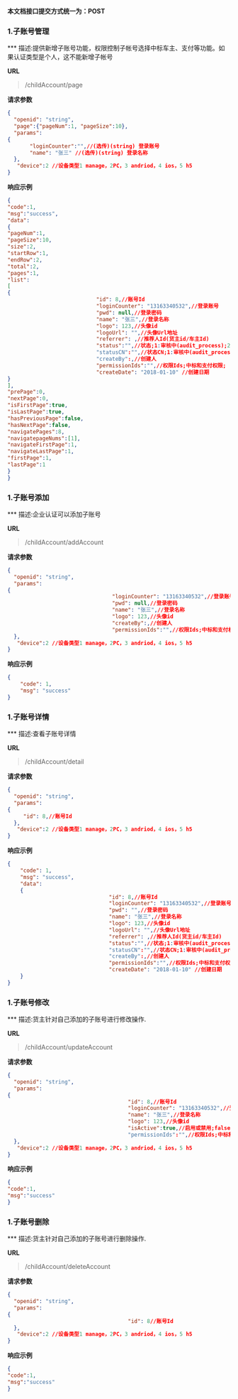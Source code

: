 
**本文档接口提交方式统一为：POST**


### 1.子账号管理

*** 描述:提供新增子账号功能，权限控制子帐号选择中标车主、支付等功能。如果认证类型是个人，这不能新增子帐号


**URL**
>/childAccount/page

**请求参数**

``` json
{
  "openid": "string",
  "page":{"pageNum":1, "pageSize":10},
  "params": 
{
       "loginCounter":"",//(选传)(string) 登录账号
       "name": "张三" //(选传)(string) 登录名称
  },
   "device":2 //设备类型1 manage，2PC，3 andriod，4 ios，5 h5
}
```


**响应示例**

``` json
{
"code":1,
"msg":"success",
"data":
{
"pageNum":1,
"pageSize":10,
"size":2,
"startRow":1,
"endRow":2,
"total":2,
"pages":1,
"list":
[
{
                            "id": 8,//账号Id
                            "loginCounter": "13163340532",//登录账号
                            "pwd": null,//登录密码
                            "name": "张三",//登录名称
                            "logo": 123,//头像id
                            "logoUrl": "",//头像Url地址
                            "referrer": ,//推荐人Id(货主id/车主Id)
                            "status":"",//状态;1:审核中(audit_process);2:审核拒绝(audit_refuse);3:审核通过(audit_pass)
                            "statusCN":"",//状态CN;1:审核中(audit_process);2:审核拒绝(audit_refuse);3:审核通过(audit_pass)
                            "createBy":,//创建人
                            "permissionIds":"",//权限Ids;中标和支付权限;
                            "createDate": "2018-01-10" //创建日期
}
],
"prePage":0,
"nextPage":0,
"isFirstPage":true,
"isLastPage":true,
"hasPreviousPage":false,
"hasNextPage":false,
"navigatePages":8,
"navigatepageNums":[1],
"navigateFirstPage":1,
"navigateLastPage":1,
"firstPage":1,
"lastPage":1
}
}
```



### 1.子账号添加

*** 描述:企业认证可以添加子账号


**URL**
>/childAccount/addAccount



**请求参数**

``` json
{
  "openid": "string",
  "params": 
{
  	                             "loginCounter": "13163340532",//登录账号
                                 "pwd": null,//登录密码
                                 "name": "张三",//登录名称
                                 "logo": 123,//头像id
                                 "createBy":,//创建人
                                 "permissionIds":"",//权限Ids;中标和支付权限;
  },
   "device":2 //设备类型1 manage，2PC，3 andriod，4 ios，5 h5
}
```


**响应示例**

``` json
{
    "code": 1,
    "msg": "success"
}
```



### 1.子账号详情

*** 描述:查看子账号详情

**URL**
>/childAccount/detail



**请求参数**

``` json
{
  "openid": "string",
  "params": 
{
  	 "id": 8,//账号Id                 
  },
   "device":2 //设备类型1 manage，2PC，3 andriod，4 ios，5 h5
}
```


**响应示例**

``` json
{
    "code": 1,
    "msg": "success",
    "data":
    {
                                "id": 8,//账号Id
                                "loginCounter": "13163340532",//登录账号
                                "pwd": "",//登录密码
                                "name": "张三",//登录名称
                                "logo": 123,//头像id
                                "logoUrl": "",//头像Url地址
                                "referrer": ,//推荐人Id(货主id/车主Id)
                                "status":"",//状态;1:审核中(audit_process);2:审核拒绝(audit_refuse);3:审核通过(audit_pass)
                                "statusCN":"",//状态CN;1:审核中(audit_process);2:审核拒绝(audit_refuse);3:审核通过(audit_pass)
                                "createBy":,//创建人
                                "permissionIds":"",//权限Ids;中标和支付权限;
                                "createDate": "2018-01-10" //创建日期
    }
}
```




### 1.子账号修改

*** 描述:货主针对自己添加的子账号进行修改操作.

**URL**
>/childAccount/updateAccount



**请求参数**

``` json
{
  "openid": "string",
  "params": 
{
  	                                  "id": 8,//账号Id
                                      "loginCounter": "13163340532",//登录账号
                                      "name": "张三",//登录名称
                                      "logo": 123,//头像id
                                      "isActive":true,//启用或禁用;false:启用;true:禁用
                                      "permissionIds":"",//权限Ids;中标和支付权限;
  },
   "device":2 //设备类型1 manage，2PC，3 andriod，4 ios，5 h5
}
```


**响应示例**

``` json
{
"code":1,
"msg":"success"
}
```



### 1.子账号删除

*** 描述:货主针对自己添加的子账号进行删除操作.

**URL**
>/childAccount/deleteAccount



**请求参数**

``` json
{
  "openid": "string",
  "params": 
{
  	                                  "id": 8//账号Id
  },
   "device":2 //设备类型1 manage，2PC，3 andriod，4 ios，5 h5
}
```


**响应示例**

``` json
{
"code":1,
"msg":"success"
}
```

